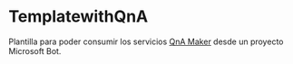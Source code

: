 # TemplatewithQnA
Plantilla para poder consumir los servicios [QnA Maker](https://qnamaker.ai/) desde un proyecto Microsoft Bot.
